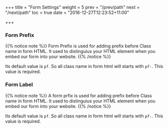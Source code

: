 +++
title = "Form Settings"
weight = 5
prev = "/prev/path"
next = "/next/path"
toc = true
date = "2016-12-27T12:23:52+11:00"

+++


### Form Prefix
{{% notice note  %}}
<a name="HM-EDITOR-200" class="anchor"></a>
Form Prefix is used for adding prefix before Class name in form HTML. It used to distinguius your HTML element when you embed our form into your website.
{{% /notice %}}


Its default value is `pf`. So all class name in form html will starts with `pf-`. This value is required. 


### Form Label
{{% notice note  %}}
<a name="HM-EDITOR-201" class="anchor"></a>
A form prfix is used for adding prefix before Class name in form HTML. It used to distinguius your HTML element when you embed our form into your website.
{{% /notice %}}


Its default value is `pf`. So all class name in form html will starts with `pf-`. This value is required. 
